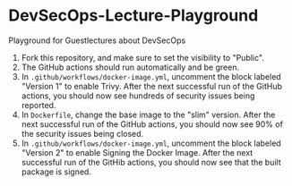 # DevSecOps-Lecture-Playground
Playground for Guestlectures about DevSecOps

  1. Fork this repository, and make sure to set the visibility to "Public".
  2. The GitHub actions should run automatically and be green.
  3. In `.github/workflows/docker-image.yml`, uncomment the block labeled "Version 1" to enable Trivy.
     After the next successful run of the GitHub actions, you should now see hundreds of security issues being reported.
  4. In `Dockerfile`, change the base image to the "slim" version.
     After the next successful run of the GitHub actions, you should now see 90% of the security issues being closed.
  5. In `.github/workflows/docker-image.yml`, uncomment the block labeled "Version 2" to enable Signing the Docker Image.
     After the next successful run of the GitHib actions, you should now see that the built package is signed.
